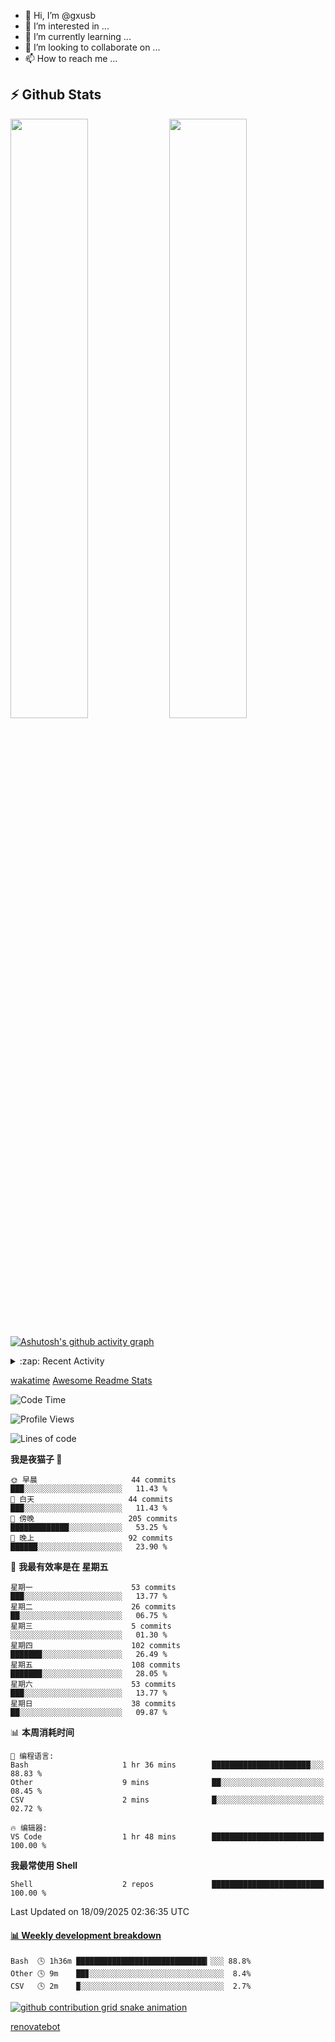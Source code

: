 - 👋 Hi, I’m @gxusb
- 👀 I’m interested in ...
- 🌱 I’m currently learning ...
- 💞️ I’m looking to collaborate on ...
- 📫 How to reach me ...

## ⚡ Github Stats

<p align="left">
  <img width="49.6%" src="https://github-readme-stats.vercel.app/api?username=gxusb&show_icons=true&theme=tokyonight&hide_border=true&locale=cn">
  <img width="49.6%" src="https://github-readme-streak-stats.herokuapp.com?user=gxusb&theme=dark&locale=zh&fire=92DD6B&ring=6FAFDD">
</p>

[![Ashutosh's github activity graph](https://github-readme-activity-graph.vercel.app/graph?username=gxusb&bg_color=d4e3fe&color=9e4c98&line=669c35&point=d29d00&area=true&hide_border=true)](https://github.com/ashutosh00710/github-readme-activity-graph)

<!---
<p align="left">
    <img width="49.5%" src="https://github-readme-stats.vercel.app/api?username=gxusb&show_icons=true&count_private=true&title_color=006400&text_color=000080&bg_color=30,00FFFF,40E0D0,00CED1&locale=cn">
  <img width="49.5%" src="https://github-readme-stats.vercel.app/api/top-langs/?username=gxusb&title_color=006400&text_color=000080&layout=compact&bg_color=30,00FFFF,40E0D0,00CED1&locale=cn">
</p>
--->

<details>
<summary>:zap: Recent Activity</summary>
<!--START_SECTION:activity-->

1. 🎉 Merged PR [#13](https://github.com/gxusb/gxusb/pull/13) in [gxusb/gxusb](https://github.com/gxusb/gxusb)
2. 🎉 Merged PR [#12](https://github.com/gxusb/gxusb/pull/12) in [gxusb/gxusb](https://github.com/gxusb/gxusb)
3. 🗣 Commented on [#56](https://github.com/hua0512/stream-rec/issues/56#issuecomment-2067642109) in [hua0512/stream-rec](https://github.com/hua0512/stream-rec)
4. 🗣 Commented on [#56](https://github.com/hua0512/stream-rec/issues/56#issuecomment-2067637130) in [hua0512/stream-rec](https://github.com/hua0512/stream-rec)
5. ❗ Opened issue [#56](https://github.com/hua0512/stream-rec/issues/56) in [hua0512/stream-rec](https://github.com/hua0512/stream-rec)
6. ❗ Opened issue [#50](https://github.com/hua0512/stream-rec/issues/50) in [hua0512/stream-rec](https://github.com/hua0512/stream-rec)
7. 🗣 Commented on [#5](https://github.com/v03413/ServerStatus-Client/issues/5) in [v03413/ServerStatus-Client](https://github.com/v03413/ServerStatus-Client)
8. ❗️ Opened issue [#5](https://github.com/v03413/ServerStatus-Client/issues/5) in [v03413/ServerStatus-Client](https://github.com/v03413/ServerStatus-Client)
9. ❗️ Opened issue [#2233](https://github.com/alist-org/alist/issues/2233) in [alist-org/alist](https://github.com/alist-org/alist)
10. ❗️ Opened issue [#194](https://github.com/cppla/ServerStatus/issues/194) in [cppla/ServerStatus](https://github.com/cppla/ServerStatus)

<!--END_SECTION:activity-->
</details>


[wakatime](https://wakatime.com/dashboard) [Awesome Readme Stats](https://github.com/marketplace/actions/profile-readme-development-stats)

<!--START_SECTION:waka-->
![Code Time](http://img.shields.io/badge/Code%20Time-179%20hrs%2039%20mins-blue)

![Profile Views](http://img.shields.io/badge/%E4%B8%AA%E4%BA%BA%E8%B5%84%E6%96%99%E8%A7%82%E7%9C%8B%E6%AC%A1%E6%95%B0-5-blue)

![Lines of code](https://img.shields.io/badge/%E4%BB%8E%E3%80%8CHello%20World%E3%80%8D%E8%B5%B7%E6%88%91%E5%B7%B2%E7%BB%8F%E5%86%99%E4%BA%86-2.0%20thousand%20%E8%A1%8C%E4%BB%A3%E7%A0%81-blue)

**我是夜猫子 🦉** 

```text
🌞 早晨                     44 commits          ███░░░░░░░░░░░░░░░░░░░░░░   11.43 % 
🌆 白天                     44 commits          ███░░░░░░░░░░░░░░░░░░░░░░   11.43 % 
🌃 傍晚                     205 commits         █████████████░░░░░░░░░░░░   53.25 % 
🌙 晚上                     92 commits          ██████░░░░░░░░░░░░░░░░░░░   23.90 % 
```
📅 **我最有效率是在 星期五** 

```text
星期一                      53 commits          ███░░░░░░░░░░░░░░░░░░░░░░   13.77 % 
星期二                      26 commits          ██░░░░░░░░░░░░░░░░░░░░░░░   06.75 % 
星期三                      5 commits           ░░░░░░░░░░░░░░░░░░░░░░░░░   01.30 % 
星期四                      102 commits         ███████░░░░░░░░░░░░░░░░░░   26.49 % 
星期五                      108 commits         ███████░░░░░░░░░░░░░░░░░░   28.05 % 
星期六                      53 commits          ███░░░░░░░░░░░░░░░░░░░░░░   13.77 % 
星期日                      38 commits          ██░░░░░░░░░░░░░░░░░░░░░░░   09.87 % 
```


📊 **本周消耗时间** 

```text
💬 编程语言: 
Bash                     1 hr 36 mins        ██████████████████████░░░   88.83 % 
Other                    9 mins              ██░░░░░░░░░░░░░░░░░░░░░░░   08.45 % 
CSV                      2 mins              █░░░░░░░░░░░░░░░░░░░░░░░░   02.72 % 

🔥 编辑器: 
VS Code                  1 hr 48 mins        █████████████████████████   100.00 % 
```

**我最常使用 Shell** 

```text
Shell                    2 repos             █████████████████████████   100.00 % 
```




 Last Updated on 18/09/2025 02:36:35 UTC
<!--END_SECTION:waka-->

<!-- waka-box start -->
#### <a href="https://gist.github.com/595eec8ae8745b516c9a8ad8a265a100" target="_blank">📊 Weekly development breakdown</a>
```text
Bash  🕓 1h36m █████████████████████████████▎░░░ 88.8%
Other 🕓 9m    ██▊░░░░░░░░░░░░░░░░░░░░░░░░░░░░░░  8.4%
CSV   🕓 2m    ▉░░░░░░░░░░░░░░░░░░░░░░░░░░░░░░░░  2.7%
```
<!-- Powered by https://github.com/YouEclipse/waka-box-go . -->
<!-- waka-box end -->

[![github contribution grid snake animation](https://raw.githubusercontent.com/gxusb/gxusb/output/github-contribution-grid-snake.svg)](https://github.com/gxusb)

<!---
gxusb/gxusb is a ✨ special ✨ repository because its `README.md` (this file) appears on your GitHub profile.
You can click the Preview link to take a look at your changes.
--->

[renovatebot](https://app.renovatebot.com/dashboard)
